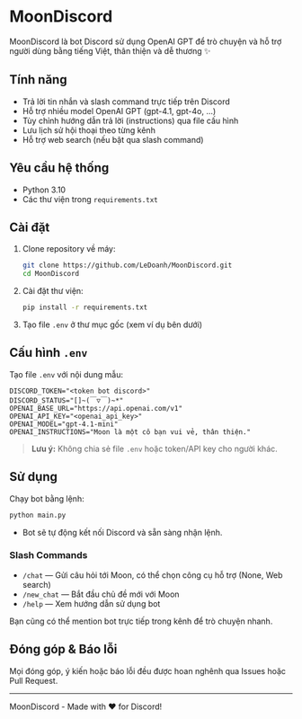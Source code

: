 # MoonDiscord

MoonDiscord là bot Discord sử dụng OpenAI GPT để trò chuyện và hỗ trợ người dùng bằng tiếng Việt, thân thiện và dễ thương ✨

## Tính năng
- Trả lời tin nhắn và slash command trực tiếp trên Discord
- Hỗ trợ nhiều model OpenAI GPT (gpt-4.1, gpt-4o, ...)
- Tùy chỉnh hướng dẫn trả lời (instructions) qua file cấu hình
- Lưu lịch sử hội thoại theo từng kênh
- Hỗ trợ web search (nếu bật qua slash command)

## Yêu cầu hệ thống
- Python 3.10
- Các thư viện trong `requirements.txt`

## Cài đặt
1. Clone repository về máy:
   ```sh
   git clone https://github.com/LeDoanh/MoonDiscord.git
   cd MoonDiscord
   ```
2. Cài đặt thư viện:
   ```sh
   pip install -r requirements.txt
   ```
3. Tạo file `.env` ở thư mục gốc (xem ví dụ bên dưới)

## Cấu hình `.env`
Tạo file `.env` với nội dung mẫu:
```env
DISCORD_TOKEN="<token bot discord>"
DISCORD_STATUS="[]~(￣▽￣)~*"
OPENAI_BASE_URL="https://api.openai.com/v1"
OPENAI_API_KEY="<openai_api_key>"
OPENAI_MODEL="gpt-4.1-mini"
OPENAI_INSTRUCTIONS="Moon là một cô bạn vui vẻ, thân thiện."
```
> **Lưu ý:** Không chia sẻ file `.env` hoặc token/API key cho người khác.

## Sử dụng
Chạy bot bằng lệnh:
```sh
python main.py
```
- Bot sẽ tự động kết nối Discord và sẵn sàng nhận lệnh.

### Slash Commands
- `/chat` — Gửi câu hỏi tới Moon, có thể chọn công cụ hỗ trợ (None, Web search)
- `/new_chat` — Bắt đầu chủ đề mới với Moon
- `/help` — Xem hướng dẫn sử dụng bot

Bạn cũng có thể mention bot trực tiếp trong kênh để trò chuyện nhanh.

## Đóng góp & Báo lỗi
Mọi đóng góp, ý kiến hoặc báo lỗi đều được hoan nghênh qua Issues hoặc Pull Request.

---
MoonDiscord - Made with ❤️ for Discord!

